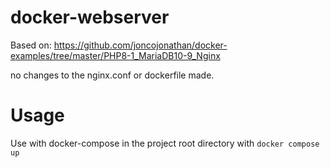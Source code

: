 # docker-webserver
Based on: https://github.com/joncojonathan/docker-examples/tree/master/PHP8-1_MariaDB10-9_Nginx

no changes to the nginx.conf or dockerfile made.

# Usage

Use with docker-compose in the project root directory with `docker compose up`